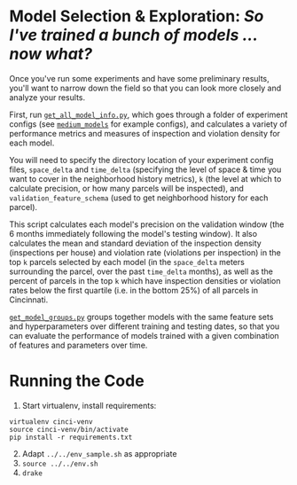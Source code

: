 # Model Selection & Exploration: **_So I've trained a bunch of models ... now what?_**
Once you've run some experiments and have some preliminary results, you'll 
want to narrow down the field so that you can look more closely and analyze 
your results. 

First, run [`get_all_model_info.py`](get_all_model_info.py), which goes through a folder of experiment
configs (see [`medium_models`](medium_models/) for example configs), and calculates
a variety of performance metrics and measures of inspection and violation density for each model.

You will need to specify the directory location of your experiment config files, `space_delta` 
and `time_delta` (specifying the level of space & time you want to cover in the neighborhood
history metrics), `k` (the level at which to calculate precision, or how many parcels
will be inspected), and `validation_feature_schema` (used to get neighborhood history
for each parcel).

This script calculates each model's precision on the validation window (the 6 months 
immediately following the model's testing window). It also calculates the mean and 
standard deviation of the inspection density (inspections per house) and violation 
rate (violations per inspection) in the top `k` parcels selected by each model
(in the `space_delta` meters surrounding the parcel, over the past `time_delta` months),
as well as the percent of parcels in the top `k` which have inspection densities
or violation rates below the first quartile (i.e. in the bottom 25%) of all parcels
in Cincinnati.

[`get_model_groups.py`](get_model_groups.py) groups together models with the same 
feature sets and hyperparameters over different training and testing dates, so
that you can evaluate the performance of models trained with a given combination of 
features and parameters over time.

 
# Running the Code 
1. Start virtualenv, install requirements:
```
virtualenv cinci-venv
source cinci-venv/bin/activate
pip install -r requirements.txt
```
2. Adapt `../../env_sample.sh` as appropriate
3. `source ../../env.sh` 
4. `drake` 

